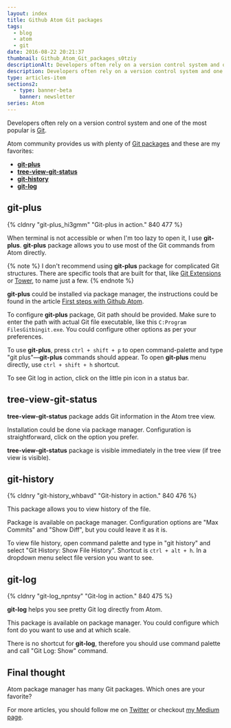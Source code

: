 ```yaml
---
layout: index
title: Github Atom Git packages
tags:
  - blog
  - atom
  - git
date: 2016-08-22 20:21:37
thumbnail: Github_Atom_Git_packages_s0tziy
descriptionAlt: Developers often rely on a version control system and one of the most popular is Git.
description: Developers often rely on a version control system and one of the most popular is Git. Explore Git packages for the Atom IDE.
type: articles-item
sections2:
  - type: banner-beta
    banner: newsletter
series: Atom
---
```


Developers often rely on a version control system and one of the most popular is [Git](https://git-scm.com/).

<!-- more -->

Atom community provides us with plenty of [Git packages](https://atom.io/packages/search?q=git) and these are my favorites:

* **[git-plus](https://atom.io/packages/git-plus)**
* **[tree-view-git-status](https://atom.io/packages/tree-view-git-status)**
* **[git-history](https://atom.io/packages/git-history)**
* **[git-log](https://atom.io/packages/git-log)**

## git-plus

{% cldnry "git-plus_hi3gmm" "Git-plus in action." 840 477 %}

When terminal is not accessible or when I'm too lazy to open it, I use **git-plus**. **git-plus** package allows you to use most of the Git commands from Atom directly.

{% note %}
I don't recommend using **git-plus** package for complicated Git structures. There are specific tools that are built for that, like [Git Extensions](https://gitextensions.github.io/) or [Tower](https://www.git-tower.com/), to name just a few.
{% endnote %}

**git-plus** could be installed via package manager, the instructions could be found in the article [First steps with Github Atom](/articles/github-atom-first-steps/).

To configure **git-plus** package, Git path should be provided. Make sure to enter the path with actual Git file executable, like this `C:Program FilesGitbingit.exe`. You could configure other options as per your preferences.

To use **git-plus**, press `ctrl + shift + p` to open command-palette and type "git plus"—**git-plus** commands should appear. To open **git-plus** menu directly, use `ctrl + shift + h` shortcut.

To see Git log in action, click on the little pin icon in a status bar.

## tree-view-git-status

**tree-view-git-status** package adds Git information in the Atom tree view.

Installation could be done via package manager. Configuration is straightforward, click on the option you prefer.

**tree-view-git-status** package is visible immediately in the tree view (if tree view is visible).

## git-history

{% cldnry "git-history_whbavd" "Git-history in action." 840 476 %}

This package allows you to view history of the file.

Package is available on package manager. Configuration options are "Max Commits" and "Show Diff", but you could leave it as it is.

To view file history, open command palette and type in "git history" and select "Git History: Show File History". Shortcut is `ctrl + alt + h`. In a dropdown menu select file version you want to see.

## git-log

{% cldnry "git-log_npntsy" "Git-log in action." 840 475 %}

**git-log** helps you see pretty Git log directly from Atom.

This package is available on package manager. You could configure which font do you want to use and at which scale.

There is no shortcut for **git-log**, therefore you should use command palette and call "Git Log: Show" command.

## Final thought

Atom package manager has many Git packages. Which ones are your favorite?

For more articles, you should follow me on [Twitter](https://twitter.com/malimirkeccita) or checkout [my Medium page](https://medium.com/@malimirkeccita).

